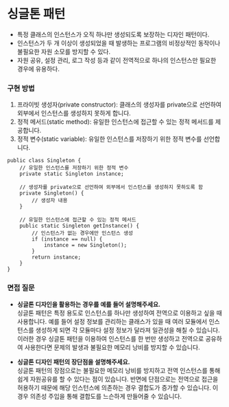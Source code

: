 # 싱글톤 패턴

- 특정 클래스의 인스턴스가 오직 하나만 생성되도록 보장하는 디자인 패턴이다.
- 인스턴스가 두 개 이상이 생성되었을 때 발생하는 프로그램의 비정상적인 동작이나 불필요한 자원 소모를 방지할 수 있다.
- 자원 공유, 설정 관리, 로그 작성 등과 같이 전역적으로 하나의 인스턴스만 필요한 경우에 유용하다.

### 구현 방법
1. 프라이빗 생성자(private constructor): 클래스의 생성자를 private으로 선언하여 외부에서 인스턴스를 생성하지 못하게 합니다.
2. 정적 메서드(static method): 유일한 인스턴스에 접근할 수 있는 정적 메서드를 제공합니다.
3. 정적 변수(static variable): 유일한 인스턴스를 저장하기 위한 정적 변수를 선언합니다.

```
public class Singleton {
    // 유일한 인스턴스를 저장하기 위한 정적 변수
    private static Singleton instance;
    
    // 생성자를 private으로 선언하여 외부에서 인스턴스를 생성하지 못하도록 함
    private Singleton() {
        // 생성자 내용
    }
    
    // 유일한 인스턴스에 접근할 수 있는 정적 메서드
    public static Singleton getInstance() {
        // 인스턴스가 없는 경우에만 인스턴스 생성
        if (instance == null) {
            instance = new Singleton();
        }
        return instance;
    }
}
```

### 면접 질문
- **싱글톤 디자인을 활용하는 경우를 예를 들어 설명해주세요.** <br>
싱글톤 패턴은 특정 용도로 인스턴스를 하나만 생성하여 전역으로 이용하고 싶을 때 사용합니다.
예를 들어 설정 정보를 관리하는 클래스가 있을 때 여러 모듈에서 인스턴스를 생성하게 되면 각 모듈마다 설정 정보가 달라져 일관성을 해칠 수 있습니다.
이러한 경우 싱글톤 패턴을 이용하여 인스턴스를 한 번만 생성하고 전역으로 공유하여 사용한다면
문제의 발생과 불필요한 메모리 낭비를 방지할 수 있습니다.


- **싱글톤 디자인 패턴의 장단점을 설명해주세요.** <br>
싱글톤 패턴의 장점으로는 불필요한 메모리 낭비를 방지하고 전역 인스턴스를 통해 쉽게 자원공유를 할 수 있다는 점이 있습니다.
반면에 단점으로는 전역으로 접근을 허용하기 때문에 해당 인스턴스에 의존하는 경우 결합도가 증가할 수 있습니다.
이 경우 의존성 주입을 통해 결합도를 느슨하게 만들어줄 수 있습니다.
